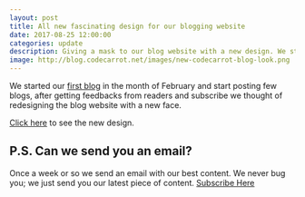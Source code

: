 ```yaml
---
layout: post
title: All new fascinating design for our blogging website
date: 2017-08-25 12:00:00
categories: update
description: Giving a mask to our blog website with a new design. We started our blog in the month of February and start posting few blogs, after getting feedbacks from readers and subscribe.
image: http://blog.codecarrot.net/images/new-codecarrot-blog-look.png
---
```


We started our [first blog](/welcome-to-codecarrot-environment/) in the month of February and start posting few blogs, after getting feedbacks from readers and subscribe we thought of redesigning the blog website with a new face.

[Click here](https://www.behance.net/gallery/56071769/CodeCarrot-Blog) to see the new design.

## P.S. Can we send you an email?

Once a week or so we send an email with our best content. We never bug you; we just send you our latest piece of content. <a href="#subscribe">Subscribe Here</a>
